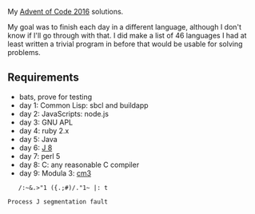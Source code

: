 
My [Advent of Code 2016](http://adventofcode.com) solutions.

My goal was to finish each day in a different language, although I
don't know if I'll go through with that.  I did make a list of 46
languages I had at least written a trivial program in before that
would be usable for solving problems.

## Requirements

 - bats, prove for testing
 - day 1: Common Lisp: sbcl and buildapp
 - day 2: JavaScripts: node.js
 - day 3: GNU APL
 - day 4: ruby 2.x
 - day 5: Java
 - day 6: [J 8](http://jsoftware.com)
 - day 7: perl 5
 - day 8: C: any reasonable C compiler
 - day 9: Modula 3: [cm3](https://modula3.elegosoft.com/cm3/)


```
   /:~&.>"1 ({.;#)/."1~ |: t

Process J segmentation fault
```
